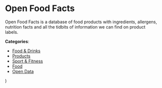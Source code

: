 # Open Food Facts


Open Food Facts is a database of food products with ingredients, allergens, nutrition facts and all the tidbits of information we can find on product labels.



**Categories**:
- [Food & Drinks](https://github.com/apis-list/apis-list#food-and-drinks)
- [Products](https://github.com/apis-list/apis-list#products)
- [Sport & Fitness](https://github.com/apis-list/apis-list#sport-and-fitness)
- [Food](https://github.com/apis-list/apis-list#food)
- [Open Data](https://github.com/apis-list/apis-list#open-data)



)



